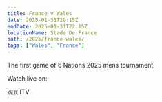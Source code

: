 ```yaml
---
title: France v Wales
date: 2025-01-31T20:15Z
endDate: 2025-01-31T22:15Z
locationName: Stade De France
path: /2025/france-wales/
tags: ["Wales", "France"]
---
```


The first game of 6 Nations 2025 mens tournament.

Watch live on:

🇬🇧 ITV